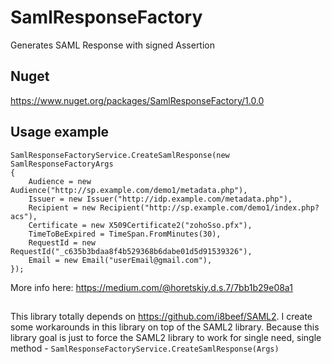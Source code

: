# SamlResponseFactory
Generates SAML Response with signed Assertion

## Nuget
https://www.nuget.org/packages/SamlResponseFactory/1.0.0

## Usage example
```
SamlResponseFactoryService.CreateSamlResponse(new SamlResponseFactoryArgs
{
    Audience = new Audience("http://sp.example.com/demo1/metadata.php"),
    Issuer = new Issuer("http://idp.example.com/metadata.php"),
    Recipient = new Recipient("http://sp.example.com/demo1/index.php?acs"),
    Certificate = new X509Certificate2("zohoSso.pfx"),
    TimeToBeExpired = TimeSpan.FromMinutes(30),
    RequestId = new RequestId("_c635b3bdaa8f4b529368b6dabe01d5d91539326"),
    Email = new Email("userEmail@gmail.com"),
});
```
More info here: https://medium.com/@horetskiy.d.s.7/7bb1b29e08a1

## 
This library totally depends on https://github.com/i8beef/SAML2. I create some workarounds in this library on top of the SAML2 library. Because this library goal is just to force the SAML2 library to work for single need, single method - `SamlResponseFactoryService.CreateSamlResponse(Args)`
